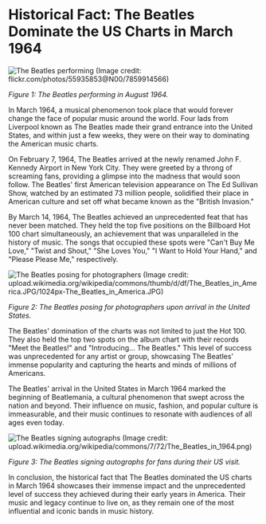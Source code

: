 # **Historical Fact: The Beatles Dominate the US Charts in March 1964**

![The Beatles performing (Image credit: flickr.com/photos/55935853@N00/7859914566)](/img/1694884158732.png)

*Figure 1: The Beatles performing in August 1964.*

In March 1964, a musical phenomenon took place that would forever change the face of popular music around the world. Four lads from Liverpool known as The Beatles made their grand entrance into the United States, and within just a few weeks, they were on their way to dominating the American music charts.

On February 7, 1964, The Beatles arrived at the newly renamed John F. Kennedy Airport in New York City. They were greeted by a throng of screaming fans, providing a glimpse into the madness that would soon follow. The Beatles' first American television appearance on The Ed Sullivan Show, watched by an estimated 73 million people, solidified their place in American culture and set off what became known as the "British Invasion."

By March 14, 1964, The Beatles achieved an unprecedented feat that has never been matched. They held the top five positions on the Billboard Hot 100 chart simultaneously, an achievement that was unparalleled in the history of music. The songs that occupied these spots were "Can't Buy Me Love," "Twist and Shout," "She Loves You," "I Want to Hold Your Hand," and "Please Please Me," respectively.

![The Beatles posing for photographers (Image credit: upload.wikimedia.org/wikipedia/commons/thumb/d/df/The_Beatles_in_America.JPG/1024px-The_Beatles_in_America.JPG)](/img/1694884166291.png)

*Figure 2: The Beatles posing for photographers upon arrival in the United States.*

The Beatles' domination of the charts was not limited to just the Hot 100. They also held the top two spots on the album chart with their records "Meet the Beatles!" and "Introducing... The Beatles." This level of success was unprecedented for any artist or group, showcasing The Beatles' immense popularity and capturing the hearts and minds of millions of Americans.

The Beatles' arrival in the United States in March 1964 marked the beginning of Beatlemania, a cultural phenomenon that swept across the nation and beyond. Their influence on music, fashion, and popular culture is immeasurable, and their music continues to resonate with audiences of all ages even today.

![The Beatles signing autographs (Image credit: upload.wikimedia.org/wikipedia/commons/7/72/The_Beatles_in_1964.png)](/img/1694884173993.png)

*Figure 3: The Beatles signing autographs for fans during their US visit.*

In conclusion, the historical fact that The Beatles dominated the US charts in March 1964 showcases their immense impact and the unprecedented level of success they achieved during their early years in America. Their music and legacy continue to live on, as they remain one of the most influential and iconic bands in music history.